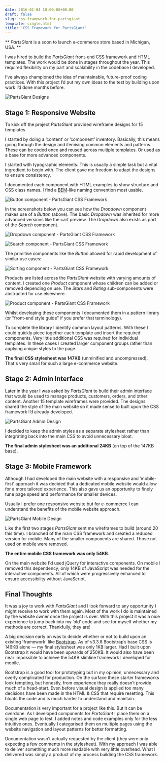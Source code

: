 ```yaml
---
date: 2016-01-04 10:00:00+00:00
draft: false
slug: css-framework-for-partsgiant
template: single.html
title: 'CSS Framework for PartsGiant'
---
```


** *PartsGiant* is a soon to launch e-commerce store based in Michigan, USA. **

I was hired to build the *PartsGiant* front-end CSS framework and HTML templates. The work would be done in stages throughout the year. This required flexibility on my part and scalability in the codebase I developed.

I’ve always championed the idea of maintainable, future-proof coding practices. With this project I’d put my own ideas to the test by building upon work I’d done months before.

<p class="post__image"><img src="/images/portfolio/partsgiant-designs.png" alt="PartsGiant Designs"></p>

## Stage 1: Responsive Website

To kick off the project *PartsGiant* provided wireframe designs for 15 templates.

I started by doing a ‘content’ or ‘component’ inventory. Basically, this means going through the design and itemising common elements and patterns. These can be coded once and reused across multiple templates. Or used as a base for more advanced components.

I started with typographic elements. This is usually a simple task but a vital ingredient to begin with. The client gave me freedom to adapt the designs to ensure consistency.

I documented each component with HTML examples to show structure and CSS class names. I find a [BEM](http://csswizardry.com/2015/08/bemit-taking-the-bem-naming-convention-a-step-further/)-like naming convention most usable.

<p class="post__image"><img src="/images/portfolio/partsgiant-buttons.png" alt="Button component - PartsGiant CSS Framework"></p>

In the screenshots below you can see how the *Dropdown* component makes use of a *Button* (above). The basic *Dropdown* was inherited for more advanced versions like the cart preview. The *Dropdown* also exists as part of the *Search* component.

<p class="post__image"><img src="/images/portfolio/partsgiant-dropdowns.png" alt="Dropdown component - PartsGiant CSS Framework"></p>
<p class="post__image"><img src="/images/portfolio/partsgiant-search.png" alt="Search component - PartsGiant CSS Framework"></p>

The primitive components like the *Button* allowed for rapid development of similar use cases:

<p class="post__image"><img src="/images/portfolio/partsgiant-sorting.png" alt="Sorting component - PartsGiant CSS Framework"></p>

Products are listed across the *PartsGiant* website with varying amounts of content. I created one *Product* component whose children can be added or removed depending on use. The *Stars* and *Rating* sub-components were abstracted for use elsewhere.

<p class="post__image"><img src="/images/portfolio/partsgiant-products.png" alt="Product component - PartsGiant CSS Framework"></p>

Whilst developing these components I documented them in a pattern library (or "front-end style guide" if you prefer that terminology).

To complete the library I identify common layout patterns. With these I could quickly piece together each template and insert the required components. Very little additional CSS was required for individual templates. In these cases I created larger component groups rather than applying unique styles to the page.

**The final CSS stylesheet was 147KB** (unminified and uncompressed). That's very small for such a large e-commerce website.

## Stage 2: Admin Interface

Later in the year I was asked by *PartsGiant* to build their admin interface that would be used to manage products, customers, orders, and other content. Another 15 template wireframes were provided. The designs shared the style of the main website so it made sense to built upon the CSS framework I’d already developed.

<p class="post__image"><img src="/images/portfolio/partsgiant-admin.png" alt="PartsGiant Admin Design"></p>

I decided to keep the admin styles as a separate stylesheet rather than integrating back into the main CSS to avoid unnecessary bloat.

**The final admin stylesheet was an additional 24KB** (on top of the 147KB base).

## Stage 3: Mobile Framework

Although I had developed the main website with a responsive and ’mobile-first’ approach it was decided that a dedicated mobile website would allow for a more tailored experience. This also gave us an opportunity to finely tune page speed and performance for smaller devices.

Usually I prefer one responsive website but for e-commerce I can understand the benefits of the mobile website approach.

<p class="post__image"><img src="/images/portfolio/partsgiant-mobile.png" alt="PartsGiant Mobile Design"></p>

Like the first two stages *PartsGiant* sent me wireframes to build (around 20 this time). I branched of the main CSS framework and created a reduced version for mobile. Many of the smaller components are shared. Those not used on mobile were removed.

**The entire mobile CSS framework was only 54KB**.

On the main website I'd used jQuery for interactive components. On mobile I removed this dependency; only 14KB of JavaScript was needed for the interactive components. All of which were progressively enhanced to ensure accessibility without JavaScript.

## Final Thoughts

It was a joy to work with *PartsGiant* and I look forward to any opportunity I might receive to work with them again. Most of the work I do is maintained by the website owner once the project is over. With this project it was a nice experience to jump back into my ‘old’ code and see for myself whether my methods are correct. Thankfully, they are!

A big decision early on was to decide whether or not to build upon an existing 'framework' like [Bootstrap](http://getbootstrap.com/). As of v3.3.6 Bootstrap’s base CSS is 146KB alone — my final stylesheet was only 1KB larger. Had I built upon Bootstrap it would have been upwards of 250KB. It would also have been near impossible to achieve the 54KB slimline framework I developed for mobile.

Bootstrap is a good tool for prototyping but in my opinion, unnecessary and overly complicated for production. On the surface these starter frameworks look tempting, but honestly, from experience they really doesn’t provide much of a head-start. Even before visual design is applied too many decisions have been made in the HTML & CSS that require resetting. This bloats the code and is much harder to understand and maintain.

Documentation is very important for a project like this. But it can be overdone. As I developed components for *PartsGiant* I place them on a single web page to test. I added notes and code examples only for the less intuitive ones. Eventually I categorised them on multiple pages using the website navigation and layout patterns for better formatting.

Documentation wasn’t actually requested by the client (they were only expecting a few comments in the stylesheet). With my approach I was able to deliver something much more readable with very little overhead. What I delivered was simply a product of my process building the CSS framework.
